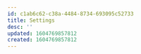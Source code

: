 ```yaml
---
id: c1ab6c62-c38a-4484-8734-693095c52733
title: Settings
desc: ''
updated: 1604769857812
created: 1604769857812
---
```


